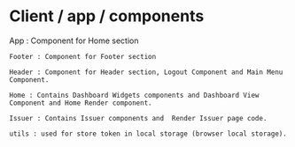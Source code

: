 # Client / app / components
 	
  App : Component for Home section
  
	Footer : Component for Footer section
  
	Header : Component for Header section, Logout Component and Main Menu Component.
  
	Home : Contains Dashboard Widgets components and Dashboard View Component and Home Render component. 
  
	Issuer : Contains Issuer components and  Render Issuer page code.
  
	utils : used for store token in local storage (browser local storage). 
  
